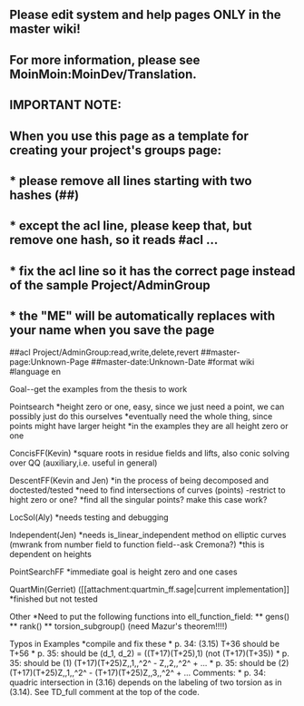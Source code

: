 ## Please edit system and help pages ONLY in the master wiki!
## For more information, please see MoinMoin:MoinDev/Translation.
## IMPORTANT NOTE:
## When you use this page as a template for creating your project's groups page:
##  * please remove all lines starting with two hashes (##)
##  * except the acl line, please keep that, but remove one hash, so it reads #acl ...
##  * fix the acl line so it has the correct page instead of the sample Project/AdminGroup
##  * the "ME" will be automatically replaces with your name when you save the page
##acl Project/AdminGroup:read,write,delete,revert
##master-page:Unknown-Page
##master-date:Unknown-Date
#format wiki
#language en

Goal--get the examples from the thesis to work

Pointsearch 
            *height zero or one, easy, since we just need a point, we can possibly just do this ourselves
            *eventually need the whole thing, since points might have larger height
            *in the examples they are all height zero or one

ConcisFF(Kevin) 
            *square roots in residue fields and lifts, also conic solving over QQ (auxiliary,i.e. useful in general)

DescentFF(Kevin and Jen) 
            *in the process of being decomposed and doctested/tested
            *need to find intersections of curves (points) -restrict to hight zero or one?
            *find all the singular points? make this case work?

LocSol(Aly) 
            *needs testing and debugging

Independent(Jen)
            *needs is_linear_independent method on elliptic curves (mwrank from number field to function field--ask Cremona?)
            *this is dependent on heights

PointSearchFF 
            *immediate goal is height zero and one cases

QuartMin(Gerriet) ([[attachment:quartmin_ff.sage|current implementation]]
            *finished but not tested

Other 
            *Need to put the following functions into ell_function_field:
            ** gens()
            ** rank()
            ** torsion_subgroup() (need Mazur's theorem!!!!)
            

Typos in Examples 
            *compile and fix these
            * p. 34: (3.15) T+36 should be T+56
            * p. 35: should be (d_1, d_2) = ((T+17)(T+25),1) (not (T+17)(T+35))
            * p. 35: should be (1) (T+17)(T+25)Z,,1,,^2^ - Z,,2,,^2^ + ...
            * p. 35: should be (2) (T+17)(T+25)Z,,1,,^2^ - (T+17)(T+25)Z,,3,,^2^ +  ...
Comments:
            * p. 34: quadric intersection in (3.16) depends on the labeling of two torsion as in (3.14). See TD_full comment at the top of the code.
